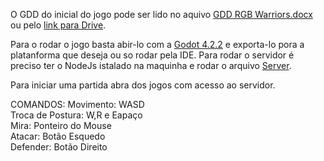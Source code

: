 O GDD do inicial do jogo pode ser lido no aquivo [GDD RGB Warriors.docx](https://github.com/Adon1as/rgb_warriors/blob/main/GDD%20RGB%20Warriors.docx) ou pelo [link para Drive](https://docs.google.com/document/d/1okHAa9a-ZZxE6_oG6Lp0Dz-9fDSC_6hN9u34XSIsIkM/edit?usp=sharing). 

Para o rodar o jogo basta abir-lo com a [Godot 4.2.2](https://godotengine.org/download/archive/4.2.2-stable/) e exporta-lo pora a platanforma que deseja ou so rodar pela IDE. 
Para rodar o servidor é preciso ter o NodeJs istalado na maquinha e rodar o arquivo [Server](https://github.com/Adon1as/rgb_warriors/blob/main/ws_server/server.js).

Para iniciar uma partida abra dos jogos com acesso ao servidor. 

COMANDOS: 
  Movimento: WASD  
  Troca de Postura: W,R e Eapaço  
  Mira: Ponteiro do Mouse  
  Atacar: Botão Esquedo  
  Defender: Botão Direito   
